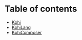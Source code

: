 # Table of contents

* [Kohi](README.md)
* [KohiLang](kohilang.md)
* [KohiComposer](kohicomposer.md)
